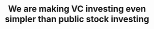 ---
templateKey: 'hero-page'
path: /hero
title: We are making VC investing even simpler than public stock investing
image: /img/new_design/Hero 1.svg'
subheading: We do more than enabling investors to allocate to top decile VCs across vintages,
         regions and sectors from as low as 10k GBP. We also eliminate the entire admin GPs
         have to go through to on-board, serve and report to LPs.
---